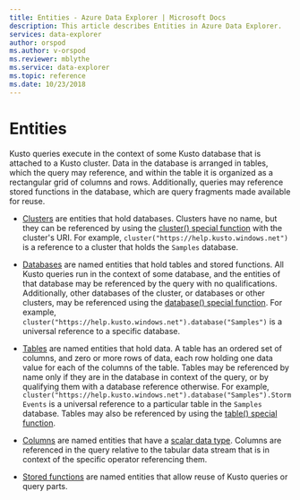 ```yaml
---
title: Entities - Azure Data Explorer | Microsoft Docs
description: This article describes Entities in Azure Data Explorer.
services: data-explorer
author: orspod
ms.author: v-orspod
ms.reviewer: mblythe
ms.service: data-explorer
ms.topic: reference
ms.date: 10/23/2018
---
```

# Entities

Kusto queries execute in the context of some Kusto database that is attached
to a Kusto cluster. Data in the database is arranged in tables, which the query
may reference, and within the table it is organized as a rectangular grid of
columns and rows. Additionally, queries may reference stored functions in the
database, which are query fragments made available for reuse.

* [Clusters](./clusters.md) are entities that hold databases.
  Clusters have no name, but they can be referenced by using the
  [cluster() special function](../clusterfunction.md) with the cluster's URI.
  For example, `cluster("https://help.kusto.windows.net")` is a reference
  to a cluster that holds the `Samples` database.

* [Databases](./databases.md) are named entities that hold tables
  and stored functions. All Kusto queries run in the context of some database,
  and the entities of that database may be referenced by the query with no
  qualifications. Additionally, other databases of the cluster, or databases
  or other clusters, may be referenced using the
  [database() special function](../databasefunction.md). For example,
  `cluster("https://help.kusto.windows.net").database("Samples")`
  is a universal reference to a specific database.

* [Tables](./tables.md) are named entities that hold data. A table has an ordered set
  of columns, and zero or more rows of data, each row holding one data value
  for each of the columns of the table. Tables may be referenced by name only
  if they are in the database in context of the query, or by qualifying them
  with a database reference otherwise. For example,
  `cluster("https://help.kusto.windows.net").database("Samples").StormEvents` is
  a universal reference to a particular table in the `Samples` database.
  Tables may also be referenced by using the [table() special function](../tablefunction.md).

* [Columns](./columns.md) are named entities that have a [scalar data type](../scalar-data-types/index.md).
  Columns are referenced in the query relative to the tabular data stream
  that is in context of the specific operator referencing them.

* [Stored functions](./stored-functions.md) are named entities that
  allow reuse of Kusto queries or query parts.